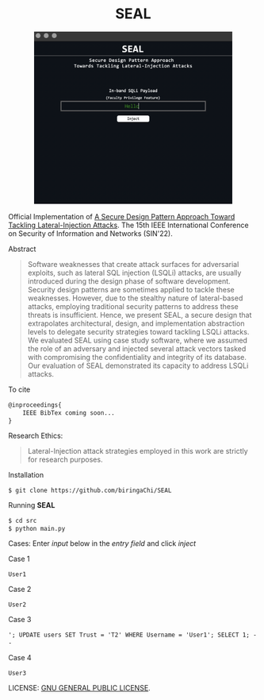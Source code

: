 <h1 align="center">SEAL</h1>

<p align="center">
  <img src="doc/ui.png" width="400">
</p>

Official Implementation of [A Secure Design Pattern Approach Toward Tackling Lateral-Injection Attacks](https://arxiv.org/abs/2210.12877). The 15th IEEE International Conference on Security of Information and Networks (SIN'22).


Abstract
> Software weaknesses that create attack surfaces for adversarial exploits, such as lateral SQL injection (LSQLi) attacks, are usually introduced during the design phase of software development. Security design patterns are sometimes applied to tackle these weaknesses. However, due to the stealthy nature of lateral-based attacks, employing traditional security patterns to address these threats is insufficient. Hence, we present SEAL, a secure design that extrapolates architectural, design, and
implementation abstraction levels to delegate security strategies toward tackling LSQLi attacks. We evaluated SEAL using case study software, where we assumed the role of an adversary and injected several attack vectors tasked with compromising the confidentiality and integrity of its database. Our evaluation of SEAL demonstrated its capacity to address LSQLi attacks.

To cite
```
@inproceedings{
	IEEE BibTex coming soon...
}
```

Research Ethics:
> Lateral-Injection attack strategies employed in this work are strictly for research purposes.

Installation
```
$ git clone https://github.com/biringaChi/SEAL
```

Running **SEAL**
```
$ cd src
$ python main.py
```
Cases: Enter *input* below in the *entry field* and click *inject*

Case 1
```
User1
``` 

Case 2
```
User2
``` 

Case 3
```
'; UPDATE users SET Trust = 'T2' WHERE Username = 'User1'; SELECT 1; --
``` 

Case 4
```
User3
``` 

LICENSE:
[GNU GENERAL PUBLIC LICENSE](./LICENSE).